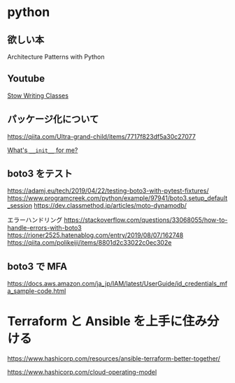 # python

## 欲しい本
Architecture Patterns with Python



## Youtube
[Stow Writing Classes](https://www.youtube.com/watch?v=o9pEzgHorH0)

## パッケージ化について
https://qiita.com/Ultra-grand-child/items/7717f823df5a30c27077

[What's `__init__` for me?](https://towardsdatascience.com/whats-init-for-me-d70a312da583)

## boto3 をテスト
https://adamj.eu/tech/2019/04/22/testing-boto3-with-pytest-fixtures/
https://www.programcreek.com/python/example/97941/boto3.setup_default_session
https://dev.classmethod.jp/articles/moto-dynamodb/

エラーハンドリング
https://stackoverflow.com/questions/33068055/how-to-handle-errors-with-boto3
https://rioner2525.hatenablog.com/entry/2019/08/07/162748
https://qiita.com/polikeiji/items/8801d2c33022c0ec302e

## boto3 で MFA
https://docs.aws.amazon.com/ja_jp/IAM/latest/UserGuide/id_credentials_mfa_sample-code.html



# Terraform と Ansible を上手に住み分ける
https://www.hashicorp.com/resources/ansible-terraform-better-together/

https://www.hashicorp.com/cloud-operating-model




